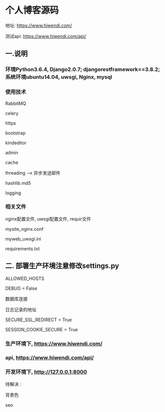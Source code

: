 # 个人博客源码
地址: https://www.hiwendi.com/

测试api: https://www.hiwendi.com/api/

## 一.说明

### 环境Python3.6.4, Django2.0.7; djangorestframework==3.8.2; 系统环境ubuntu14.04, uwsgi, Nginx, mysql


### 使用技术

RabbitMQ

celery

https

bootstrap

kindeditor

admin

cache

threading --> 异步发送邮件

hashlib.md5

logging


### 相关文件

nginx配置文件, uwsgi配置文件, requir文件

mysite_nginx.conf

myweb_uwsgi.ini

requirements.txt


## 二. 部署生产环境注意修改settings.py

ALLOWED_HOSTS

DEBUG = False

数据库连接

日志记录的地址

SECURE_SSL_REDIRECT = True

SESSION_COOKIE_SECURE = True


### 生产环境下, https://www.hiwendi.com/
### api, https://www.hiwendi.com/api/
### 开发环境下, http://127.0.0.1:8000


待解决 :

背景色

seo
